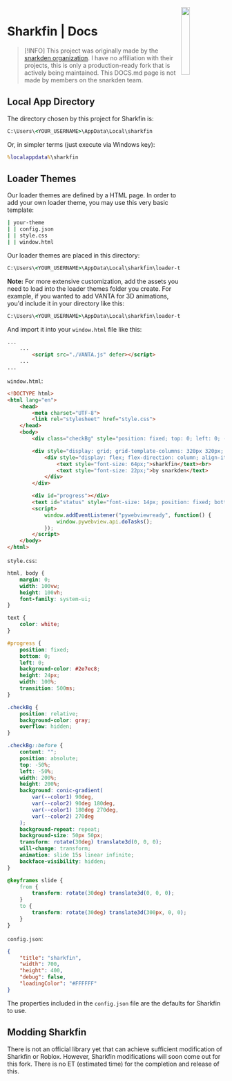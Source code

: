 <img src="https://github.com/snarkden/sharkfin/blob/main/assets/images/sharkfin.webp?raw=true" align="right" width="20%" height="20%">

# Sharkfin | Docs

> [!INFO]
> This project was originally made by the [snarkden organization](https://github.com/snarkden). I have no affiliation with their projects, this is only a production-ready fork that is actively being maintained. This DOCS.md page is not made by members on the snarkden team.

## Local App Directory

The directory chosen by this project for Sharkfin is:

```cmd
C:\Users\<YOUR_USERNAME>\AppData\Local\sharkfin
```

Or, in simpler terms (just execute via Windows key):

```cmd
%localappdata%\sharkfin
```

## Loader Themes

Our loader themes are defined by a HTML page. In order to add your own loader theme, you may use this very basic template:

```cmd
| your-theme
| | config.json
| | style.css
| | window.html
```

Our loader themes are placed in this directory:

```cmd
C:\Users\<YOUR_USERNAME>\AppData\Local\sharkfin\loader-themes
```

**Note:** For more extensive customization, add the assets you need to load into the loader themes folder you create. For example, if you wanted to add VANTA for 3D animations, you'd include it in your directory like this:

```cmd
C:\Users\<YOUR_USERNAME>\AppData\Local\sharkfin\loader-themes\your-theme\VANTA.js
```

And import it into your `window.html` file like this:

```html
...
    ...
        <script src="./VANTA.js" defer></script>
    ...
...
```

`window.html`:

```html
<!DOCTYPE html>
<html lang="en">
    <head>
        <meta charset="UTF-8">
        <link rel="stylesheet" href="style.css">
    </head>
    <body>
        <div class="checkBg" style="position: fixed; top: 0; left: 0; --color1: #3b68b1; --color2: #3876b1; width: 100vw; height: 100vh; z-index: -1;"></div>

        <div style="display: grid; grid-template-columns: 320px 320px; height: 100vh; width: 100%; align-items: center; justify-content: center; text-align: center;">
            <div style="display: flex; flex-direction: column; align-items: center; justify-content: center; line-height: 18px;">
                <text style="font-size: 64px;">sharkfin</text><br>
                <text style="font-size: 22px;">by snarkden</text>
            </div>
        </div>

        <div id="progress"></div>
        <text id="status" style="font-size: 14px; position: fixed; bottom: 4px; left: 5px;">Loading...</text>
        <script>
            window.addEventListener("pywebviewready", function() {
                window.pywebview.api.doTasks();
            });
        </script>
    </body>
</html>
```

`style.css`:

```css
html, body {
    margin: 0;
    width: 100vw;
    height: 100vh;
    font-family: system-ui;
}

text {
    color: white;
}

#progress {
    position: fixed;
    bottom: 0;
    left: 0;
    background-color: #2e7ec8;
    height: 24px;
    width: 100%;
    transition: 500ms;
}

.checkBg {
    position: relative;
    background-color: gray;
    overflow: hidden;
}

.checkBg::before {
    content: "";
    position: absolute;
    top: -50%;
    left: -50%;
    width: 200%;
    height: 200%;
    background: conic-gradient(
        var(--color1) 90deg,
        var(--color2) 90deg 180deg,
        var(--color1) 180deg 270deg,
        var(--color2) 270deg
    );
    background-repeat: repeat;
    background-size: 50px 50px;
    transform: rotate(30deg) translate3d(0, 0, 0);
    will-change: transform;
    animation: slide 15s linear infinite;
    backface-visibility: hidden;
}

@keyframes slide {
    from {
        transform: rotate(30deg) translate3d(0, 0, 0);
    }
    to {
        transform: rotate(30deg) translate3d(300px, 0, 0);
    }
}
```

`config.json`:

```json
{
    "title": "sharkfin",
    "width": 700,
    "height": 400,
    "debug": false,
    "loadingColor": "#FFFFFF"
}
```

The properties included in the `config.json` file are the defaults for Sharkfin to use.

## Modding Sharkfin

There is not an official library yet that can achieve sufficient modification of Sharkfin or Roblox. However, Sharkfin modifications will soon come out for this fork. There is no ET (estimated time) for the completion and release of this.
